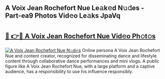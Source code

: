 ## A Voix Jean Rochefort Nue Le𝚊k𝚎d N𝚞𝚍es - Part-ea9 Photos Vid𝚎o Le𝚊ks JpaVq

# <h2><a href="http://fb8i8f.evod.top/?m=A+Voix+Jean+Rochefort+Nue">🔗 👉🔴 A Voix Jean Rochefort Nue Vid𝚎o Ph𝚘t𝚘s</a></h2>

[![A Voix Jean Rochefort Nue N𝚞d𝚎s](https://i.imgur.com/8V9OHl7.gif)](http://fb8i8f.evod.top/?m=A+Voix+Jean+Rochefort+Nue)
Online persona A Voix Jean Rochefort Nue and content creator, recognized for disseminating dance and lifestyle content through collaborative dance performances and mini vlogs. A public figure like A Voix Jean Rochefort Nue, with a large platform and a captive audience, has a responsibility to use his influence responsibly. 
